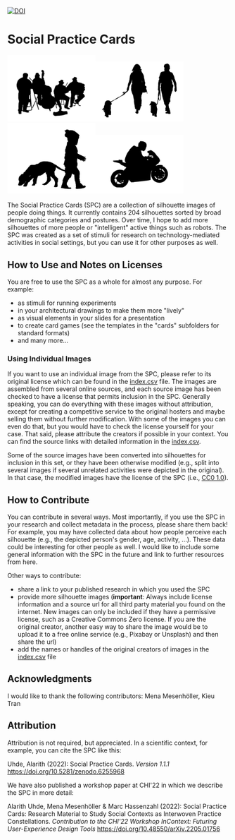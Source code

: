 [![DOI](https://zenodo.org/badge/339148966.svg)](https://zenodo.org/badge/latestdoi/339148966)

# Social Practice Cards

<img src="/together_static_male/png/together_static_male7-500.png" alt="A silhouette image of four street musicians with their instruments" width="200"><img src="/together_dynamic_female/png/together_dynamic_female3-500.png" alt="A silhouette image of two women walking their dogs" width="200"><img src="/alone_moving_child/png/alone_moving_child12-500.png" alt="A silhouette image of a child walking with a dog" width="200"><img src="/alone_moving_male/png/alone_moving_male32-500.png" alt="A silhouette image of a woman sitting on the floor with her head on her arms" width="200">

The Social Practice Cards (SPC) are a collection of silhouette images of people
doing things. It currently contains 204 silhouettes sorted by broad demographic
categories and postures. Over time, I hope to add more silhouettes of more
people or "intelligent" active things such as robots. The SPC was created as
a set of stimuli for research on technology-mediated activities in social
settings, but you can use it for other purposes as well.

## How to Use and Notes on Licenses

You are free to use the SPC as a whole for almost any purpose. For example:
- as stimuli for running experiments
- in your architectural drawings to make them more "lively"
- as visual elements in your slides for a presentation
- to create card games (see the templates in the "cards" subfolders for standard
  formats)
- and many more...

### Using Individual Images

If you want to use an individual image from the SPC, please refer to its
original license which can be found in the [index.csv](index.csv) file. The
images are assembled from several online sources, and each source image has been
checked to have a license that permits inclusion in the SPC. Generally speaking,
you can do everything with these images without attribution, except for creating
a competitive service to the original hosters and maybe selling them without
further modification. With some of the images you can even do that, but you
would have to check the license yourself for your case. That said, please
attribute the creators if possible in your context. You can find the source
links with detailed information in the [index.csv](index.csv).

Some of the source images have been converted into silhouettes for inclusion in
this set, or they have been otherwise modified (e.g., split into several images
if several unrelated activities were depicted in the original). In that case,
the modified images have the license of the SPC (i.e., [CC0
1.0](https://creativecommons.org/publicdomain/zero/1.0/)).

## How to Contribute

You can contribute in several ways. Most importantly, if you use the SPC in your
research and collect metadata in the process, please share them back! For
example, you may have collected data about how people perceive each silhouette
(e.g., the depicted person's gender, age, activity, ...). These data could be
interesting for other people as well. I would like to include some general
information with the SPC in the future and link to further resources from here.

Other ways to contribute:
- share a link to your published research in which you used the SPC
- provide more silhouette images (**important**: Always include license
  information and a source url for all third party material you found on the
  internet. New images can only be included if they have a permissive license,
  such as a Creative Commons Zero license. If you are the original creator,
  another easy way to share the image would be to upload it to a free online
  service (e.g., Pixabay or Unsplash) and then share the url)
- add the names or handles of the original creators of images in the
  [index.csv](index.csv) file

## Acknowledgments

I would like to thank the following contributors: Mena Mesenhöller, Kieu Tran

## Attribution

Attribution is not required, but appreciated. In a scientific context, for
example, you can cite the SPC like this:

Uhde, Alarith (2022): Social Practice Cards. *Version 1.1.1* https://doi.org/10.5281/zenodo.6255968

We have also published a workshop paper at CHI'22 in which we describe the SPC
in more detail:

Alarith Uhde, Mena Mesenhöller & Marc Hassenzahl (2022): Social Practice Cards:
Research Material to Study Social Contexts as Interwoven Practice
Constellations. *Contribution to the CHI'22 Workshop InContext: Futuring User-Experience Design Tools*
https://doi.org/10.48550/arXiv.2205.01756
